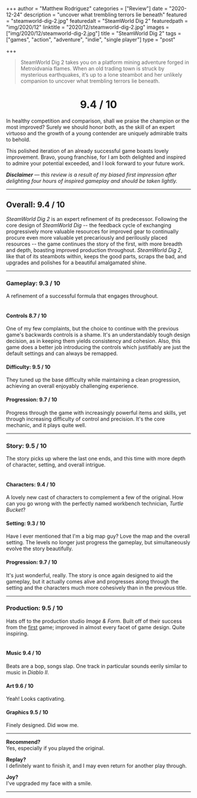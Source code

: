 +++
author = "Matthew Rodriguez"
categories = ["Review"]
date = "2020-12-24"
description = "uncover what trembling terrors lie beneath"
featured = "steamworld-dig-2.jpg"
featuredalt = "SteamWorld Dig 2"
featuredpath = "img/2020/12"
linktitle = "2020/12/steamworld-dig-2.jpg"
images = ["img/2020/12/steamworld-dig-2.jpg"]
title = "SteamWorld Dig 2"
tags = ["games", "action", "adventure", "indie", "single player"]
type = "post"

+++

> SteamWorld Dig 2 takes you on a platform mining adventure forged in Metroidvania flames. When an old trading town is struck by mysterious earthquakes, it’s up to a lone steambot and her unlikely companion to uncover what trembling terrors lie beneath.

<h1 style="text-align: center">9.4 / 10</h1>

In healthy competition and comparison, shall we praise the champion or the most improved? Surely we should honor both, as the skill of an expert virtuoso and the growth of a young contender are uniquely admirable traits to behold.

This polished iteration of an already successful game boasts lovely improvement. Bravo, young franchise, for I am both delighted and inspired to admire your potential exceeded, and I look forward to your future work.

*<b>Disclaimer</b> &mdash; this review is a result of my biased first impression after delighting four hours of inspired gameplay and should be taken lightly.*

***

## Overall: 9.4 / 10

*SteamWorld Dig 2* is an expert refinement of its predecessor. Following the core design of *SteamWorld Dig* -- the feedback cycle of exchanging progressively more valuable resources for improved gear to continually procure even more valuable yet precariously and perilously placed resources -- the game continues the story of the first, with more breadth and depth, boasting improved production throughout. *SteamWorld Dig 2*, like that of its steambots within, keeps the good parts, scraps the bad, and upgrades and polishes for a beautiful amalgamated shine.

***

### Gameplay: 9.3 / 10
A refinement of a successful formula that engages throughout.
<br>
<br>

#### Controls 8.7 / 10
One of my few complaints, but the choice to continue with the previous game's backwards controls is a shame. It's an understandably tough design decision, as in keeping them yields consistency and cohesion. Also, this game does a better job introducing the controls which justifiably are just the default settings and can always be remapped.

#### Difficulty: 9.5 / 10
They tuned up the base difficulty while maintaining a clean progression, achieving an overall enjoyably challenging experience.

#### Progression: 9.7 / 10
Progress through the game with increasingly powerful items and skills, yet through increasing difficulty of control and precision. It's the core mechanic, and it plays quite well. 

***

### Story: 9.5 / 10
The story picks up where the last one ends, and this time with more depth of character, setting, and overall intrigue.
<br>
<br>

#### Characters: 9.4 / 10
A lovely new cast of characters to complement a few of the original. How can you go wrong with the perfectly named workbench technician, *Turtle Bucket*?

#### Setting: 9.3 / 10
Have I ever mentioned that I'm a big map guy? Love the map and the overall setting. The levels no longer just progress the gameplay, but simultaneously evolve the story beautifully.

#### Progression: 9.7 / 10
It's just wonderful, really. The story is once again designed to aid the gameplay, but it actually comes alive and progresses along through the setting and the characters much more cohesively than in the previous title.

***

### Production: 9.5 / 10
Hats off to the production studio *Image & Form*. Built off of their success from the [first](/posts/steamworld-dig) game; improved in almost every facet of game design. Quite inspiring.
<br>
<br>

#### Music 9.4 / 10
Beats are a bop, songs slap. One track in particular sounds eerily similar to music in *Diablo II*.

#### Art 9.6 / 10
Yeah! Looks captivating.

#### Graphics 9.5 / 10
Finely designed. Did wow me.

***

**Recommend?**  
Yes, especially if you played the original.

**Replay?**  
I definitely want to finish it, and I may even return for another play through.

**Joy?**    
I've upgraded my face with a smile.

***